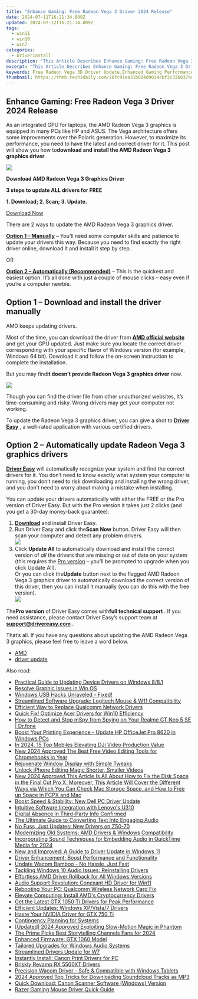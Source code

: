```yaml
---
title: "Enhance Gaming: Free Radeon Vega 3 Driver 2024 Release"
date: 2024-07-11T16:21:34.809Z
updated: 2024-07-12T16:21:34.809Z
tags:
  - win11
  - win10
  - win7
categories:
  - DriverInstall
description: "This Article Describes Enhance Gaming: Free Radeon Vega 3 Driver 2024 Release"
excerpt: "This Article Describes Enhance Gaming: Free Radeon Vega 3 Driver 2024 Release"
keywords: Free Radeon Vega 3D Driver Update,Enhanced Gaming Performance with Vega Drivers,Upgraded Graphics Support for Vega Series,No-Cost AMD Vega GPU Driver Improvements,Optimized 3D Rendering,Boost Your PC Gaming with New Vega Drivers,AMD Radeon Vega Driver Release Guide 2024
thumbnail: https://thmb.techidaily.com/26fc91ea31b084d9024cbf2c3260379dfbc09b55f5ef939a3a4cdd1934973c13.jpeg
---
```


## Enhance Gaming: Free Radeon Vega 3 Driver 2024 Release

 As an integrated GPU for laptops, the AMD Radeon Vega 3 graphics is equipped in many PCs like HP and ASUS. The Vega architecture offers some improvements over the Polaris generation. However, to maximize its performance, you need to have the latest and correct driver for it. This post will show you how to**download and install the AMD Radeon Vega 3 graphics driver** .

![](https://images.drivereasy.com/wp-content/uploads/2022/09/free-banner.jpg)

**Download AMD Radeon Vega 3 Graphics Driver**

**3 steps to update ALL drivers for FREE**

**1\. Download; 2\. Scan; 3\. Update.**

[Download Now](https://tools.techidaily.com/drivereasy/download/)

There are 2 ways to update the AMD Radeon Vega 3 graphics driver.

**[Option 1 – Manually](#option-1)** – You’ll need some computer skills and patience to update your drivers this way. Because you need to find exactly the right driver online, download it and install it step by step.

OR

[**Option 2 – Automatically (Recommended)**](#option-2) – This is the quickest and easiest option. It’s all done with just a couple of mouse clicks – easy even if you’re a computer newbie.

## Option 1 – Download and install the driver manually

AMD keeps updating drivers.

 Most of the time, you can download the driver from [**AMD official website**](https://www.amd.com/en/support) and get your GPU updated. Just make sure you locate the correct driver corresponding with your specific flavor of Windows version (for example, Windows 64 bit). Download it and follow the on-screen instruction to complete the installation.

 But you may find**it doesn’t provide Radeon Vega 3 graphics driver** now.

![](https://images.drivereasy.com/wp-content/uploads/2022/06/2022-06-22_15-51-01.jpg)

 Though you can find the driver file from other unauthorized websites, it’s time-consuming and risky. Wrong drivers may get your computer not working.

 To update the Radeon Vega 3 graphics driver, you can give a shot to **[Driver Easy](https://tools.techidaily.com/drivereasy/download/)**  , a well-rated application with various certified drivers.

## Option 2 – Automatically update Radeon Vega 3 graphics drivers

**[Driver Easy](https://tools.techidaily.com/drivereasy/download/)**  will automatically recognize your system and find the correct drivers for it. You don’t need to know exactly what system your computer is running, you don’t need to risk downloading and installing the wrong driver, and you don’t need to worry about making a mistake when installing.

 You can update your drivers automatically with either the FREE or the Pro version of Driver Easy. But with the Pro version it takes just 2 clicks (and you get a 30-day money-back guarantee):

1. **[Download](https://tools.techidaily.com/drivereasy/download/)**  and install Driver Easy.
2. Run Driver Easy and click the**Scan Now** button. Driver Easy will then scan your computer and detect any problem drivers.  
![](https://images.drivereasy.com/wp-content/uploads/2022/06/de-scan.jpg)
3. Click **Update All** to automatically download and install the correct version of _all_ the drivers that are missing or out of date on your system (this requires the [Pro version](https://tools.techidaily.com/drivereasy/download/) – you’ll be prompted to upgrade when you click Update All).  
 Or you can click the**Update** button next to the flagged AMD Radeon Vega 3 graphics driver to automatically download the correct version of this driver, then you can install it manually (you can do this with the free version).  
![](https://images.drivereasy.com/wp-content/uploads/2022/06/2022-06-22_15-46-07.jpg)

 The**Pro version** of Driver Easy comes with**full technical support** . If you need assistance, please contact Driver Easy’s support team at [**support@drivereasy.com**](mailto:support@drivereasy.com) .

 That’s all. If you have any questions about updating the AMD Radeon Vega 3 graphics, please feel free to leave a word below.

* [AMD](https://tools.techidaily.com/drivereasy/download/)
* [driver update](https://store.drivereasy.com/order/cart.php?PRODS=4731822&QTY=1&AFFILIATE=108875)

<ins class="adsbygoogle"
     style="display:block"
     data-ad-format="autorelaxed"
     data-ad-client="ca-pub-7571918770474297"
     data-ad-slot="1223367746"></ins>



<ins class="adsbygoogle"
     style="display:block"
     data-ad-client="ca-pub-7571918770474297"
     data-ad-slot="8358498916"
     data-ad-format="auto"
     data-full-width-responsive="true"></ins>



<span class="atpl-alsoreadstyle">Also read:</span>
<div><ul>
<li><a href="https://driver-install.techidaily.com/practical-guide-to-updating-device-drivers-on-windows-881/"><u>Practical Guide to Updating Device Drivers on Windows 8/8.1</u></a></li>
<li><a href="https://driver-install.techidaily.com/resolve-graphic-issues-in-win-os/"><u>Resolve Graphic Issues in Win OS</u></a></li>
<li><a href="https://driver-install.techidaily.com/1720063332842-windows-usb-hacks-unraveled-fixed/"><u>Windows USB Hacks Unraveled - Fixed!</u></a></li>
<li><a href="https://driver-install.techidaily.com/streamlined-software-upgrade-logitech-mouse-and-w11-compatibility/"><u>Streamlined Software Upgrade: Logitech Mouse & W11 Compatibility</u></a></li>
<li><a href="https://driver-install.techidaily.com/efficient-way-to-replace-qualcomm-network-drivers/"><u>Efficient Way to Replace Qualcomm Network Drivers</u></a></li>
<li><a href="https://driver-install.techidaily.com/quick-fix-optimize-acer-drivers-for-win10-efficiency/"><u>Quick Fix! Optimize Acer Drivers for Win10 Efficiency</u></a></li>
<li><a href="https://location-social.techidaily.com/how-to-detect-and-stop-mspy-from-spying-on-your-realme-gt-neo-5-se-drfone-by-drfone-virtual-android/"><u>How to Detect and Stop mSpy from Spying on Your Realme GT Neo 5 SE | Dr.fone</u></a></li>
<li><a href="https://driver-install.techidaily.com/boost-your-printing-experience-update-hp-officejet-pro-8620-in-windows-pcs/"><u>Boost Your Printing Experience - Update HP OfficeJet Pro 8620 in Windows PCs</u></a></li>
<li><a href="https://extra-resources.techidaily.com/in-2024-15-top-mobiles-elevating-dji-video-production-value/"><u>In 2024, 15 Top Mobiles Elevating DJi Video Production Value</u></a></li>
<li><a href="https://smart-video-editing.techidaily.com/new-2024-approved-the-best-free-video-editing-tools-for-chromebooks-in-year/"><u>New 2024 Approved The Best Free Video Editing Tools for Chromebooks in Year</u></a></li>
<li><a href="https://driver-install.techidaily.com/rejuvenate-window-display-with-simple-tweaks/"><u>Rejuvenate Window Display with Simple Tweaks</u></a></li>
<li><a href="https://extra-resources.techidaily.com/unlock-iphone-editing-magic-shorter-smaller-videos/"><u>Unlock iPhone Editing Magic  Shorter, Smaller Videos</u></a></li>
<li><a href="https://smart-video-editing.techidaily.com/new-2024-approved-this-article-is-all-about-how-to-fix-the-disk-space-in-the-final-cut-pro-x-moreover-this-article-will-cover-the-different-ways-via-which-y/"><u>New 2024 Approved This Article Is All About How to Fix the Disk Space in the Final Cut Pro X. Moreover, This Article Will Cover the Different Ways via Which You Can Check Mac Storage Space, and How to Free up Space in FCPX and Mac</u></a></li>
<li><a href="https://driver-install.techidaily.com/boost-speed-and-stability-new-dell-pc-driver-update/"><u>Boost Speed & Stability: New Dell PC Driver Update</u></a></li>
<li><a href="https://driver-install.techidaily.com/intuitive-software-integration-with-lenovos-u310/"><u>Intuitive Software Integration with Lenovo's U310</u></a></li>
<li><a href="https://driver-install.techidaily.com/digital-absence-in-third-party-info-confirmed/"><u>Digital Absence in Third-Party Info Confirmed</u></a></li>
<li><a href="https://video-ai-editor.techidaily.com/the-ultimate-guide-to-converting-text-into-engaging-audio/"><u>The Ultimate Guide to Converting Text Into Engaging Audio</u></a></li>
<li><a href="https://driver-install.techidaily.com/no-fuss-just-updates-new-drivers-on-z50-70/"><u>No Fuss, Just Updates: New Drivers on Z50-70</u></a></li>
<li><a href="https://driver-install.techidaily.com/modernizing-old-systems-amd-drivers-and-windows-compatibility/"><u>Modernizing Old Systems: AMD Drivers & Windows Compatibility</u></a></li>
<li><a href="https://sound-optimizing.techidaily.com/incorporating-sound-techniques-for-embedding-audio-in-quicktime-media-for-2024/"><u>Incorporating Sound Techniques for Embedding Audio in QuickTime Media for 2024</u></a></li>
<li><a href="https://driver-install.techidaily.com/new-and-improved-a-guide-to-driver-update-in-windows-11/"><u>New and Improved: A Guide to Driver Update in Windows 11</u></a></li>
<li><a href="https://driver-install.techidaily.com/driver-enhancement-boost-performance-and-functionality/"><u>Driver Enhancement: Boost Performance and Functionality</u></a></li>
<li><a href="https://driver-install.techidaily.com/1720063384321-update-wacom-bamboo-no-hassle-just-fast/"><u>Update Wacom Bamboo - No Hassle, Just Fast</u></a></li>
<li><a href="https://driver-install.techidaily.com/tackling-windows-10-audio-issues-reinstalling-drivers/"><u>Tackling Windows 10 Audio Issues: Reinstalling Drivers</u></a></li>
<li><a href="https://driver-install.techidaily.com/effortless-amd-driver-rollback-for-all-windows-versions/"><u>Effortless AMD Driver Rollback for All Windows Versions</u></a></li>
<li><a href="https://driver-install.techidaily.com/audio-support-revolution-conexant-hd-driver-for-win11/"><u>Audio Support Revolution: Conexant HD Driver for Win11</u></a></li>
<li><a href="https://driver-install.techidaily.com/rebooting-your-pc-qualcomm-wireless-network-card-fix/"><u>Rebooting Your PC: Qualcomm Wireless Network Card Fix</u></a></li>
<li><a href="https://driver-install.techidaily.com/elevate-computing-install-amds-cryptocurrency-drivers/"><u>Elevate Computing: Install AMD's Cryptocurrency Drivers</u></a></li>
<li><a href="https://driver-install.techidaily.com/get-the-latest-gtx-1050-ti-drivers-for-peak-performance/"><u>Get the Latest GTX 1050 Ti Drivers for Peak Performance</u></a></li>
<li><a href="https://driver-install.techidaily.com/efficient-updates-windows-xpvista7-drivers/"><u>Efficient Updates: Windows XP/Vista/7 Drivers</u></a></li>
<li><a href="https://driver-install.techidaily.com/haste-your-nvidia-driver-for-gtx-750-ti/"><u>Haste Your NVIDIA Driver for GTX 750 Ti</u></a></li>
<li><a href="https://driver-install.techidaily.com/contingency-planning-for-systems/"><u>Contingency Planning for Systems</u></a></li>
<li><a href="https://fox-boxes.techidaily.com/updated-2024-approved-exploiting-slow-motion-magic-in-phantom/"><u>[Updated] 2024 Approved  Exploiting Slow-Motion Magic in Phantom</u></a></li>
<li><a href="https://some-tips.techidaily.com/the-prime-picks-best-storytelling-channels-fans-for-2024/"><u>The Prime Picks  Best Storytelling Channels Fans for 2024</u></a></li>
<li><a href="https://driver-install.techidaily.com/enhanced-firmware-gtx-1060-model/"><u>Enhanced Firmware: GTX 1060 Model</u></a></li>
<li><a href="https://driver-install.techidaily.com/tailored-upgrades-for-windows-audio-systems/"><u>Tailored Upgrades for Windows Audio Systems</u></a></li>
<li><a href="https://driver-install.techidaily.com/streamlined-drivers-update-for-w7/"><u>Streamlined Drivers Update for W7</u></a></li>
<li><a href="https://driver-install.techidaily.com/instantly-install-canon-print-drivers-for-pc/"><u>Instantly Install: Canon Print Drivers for PC</u></a></li>
<li><a href="https://driver-install.techidaily.com/briskly-revamp-rx-5500xt-drivers/"><u>Briskly Revamp RX 5500XT Drivers</u></a></li>
<li><a href="https://driver-install.techidaily.com/precision-wacom-driver-safe-and-compatible-with-windows-tablets/"><u>Precision Wacom Driver - Safe & Compatible with Windows Tablets</u></a></li>
<li><a href="https://video-creation-software.techidaily.com/2024-approved-top-tricks-for-downloading-soundcloud-tracks-as-mp3/"><u>2024 Approved Top Tricks for Downloading Soundcloud Tracks as MP3</u></a></li>
<li><a href="https://driver-install.techidaily.com/quick-download-canon-scanner-software-windows-version/"><u>Quick Download: Canon Scanner Software (Windows) Version</u></a></li>
<li><a href="https://driver-install.techidaily.com/razer-gaming-mouse-driver-quick-guide/"><u>Razer Gaming Mouse Driver Quick Guide</u></a></li>
</ul></div>
